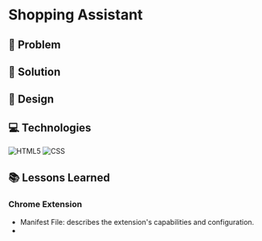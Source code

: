 # Shopping Assistant

## 👀 Problem

## 🎯 Solution

## 🎨 Design

## 💻 Technologies

![HTML5](https://img.shields.io/badge/HTML5-E34F26?style=for-the-badge&logo=html5&logocolour=white)
![CSS](https://img.shields.io/badge/CSS3-1572B6?style=for-the-badge&logo=css3&logocolour=white)

## 📚 Lessons Learned

### Chrome Extension

- Manifest File: describes the extension's capabilities and configuration.
-
